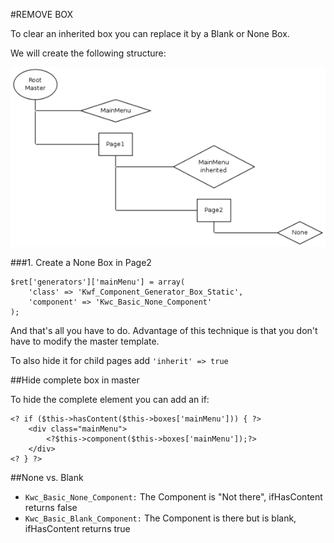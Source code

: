 #REMOVE BOX

To clear an inherited box you can replace it by a Blank or None Box.

We will create the following structure:

![Screenshot](../img/remove-box-graph.png)

###1. Create a None Box in Page2

    $ret['generators']['mainMenu'] = array(
        'class' => 'Kwf_Component_Generator_Box_Static',
        'component' => 'Kwc_Basic_None_Component'
    );
    
And that's all you have to do. Advantage of this technique is that you don't have to modify the master template.

To also hide it for child pages add `'inherit' => true`

##Hide complete box in master

To hide the complete element you can add an if:

    <? if ($this->hasContent($this->boxes['mainMenu'])) { ?>
        <div class="mainMenu">
            <?$this->component($this->boxes['mainMenu']);?>
        </div>
    <? } ?>
    
    
##None vs. Blank

* `Kwc_Basic_None_Component:` The Component is "Not there", ifHasContent returns false
* `Kwc_Basic_Blank_Component:` The Component is there but is blank, ifHasContent returns true